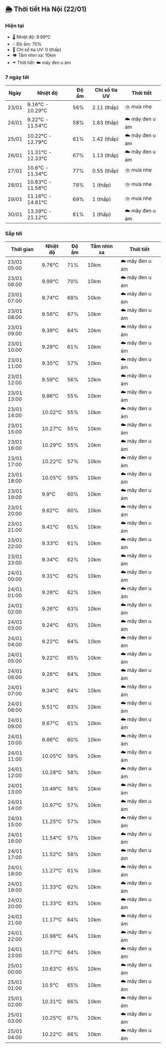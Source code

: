 ## 🌦️ Thời tiết Hà Nội (22/01)

### Hiện tại

- 🌡️ Nhiệt độ: 9.99℃
- 💦 Độ ẩm: 70%
- 🌟 Chỉ số tia UV: 0 (thấp)
- 👁️ Tầm nhìn xa: 10km
- ☂️ Thời tiết: ☁️ mây đen u ám

### 7 ngày tới

| Ngày | Nhiệt độ | Độ ẩm | Chỉ số tia UV | Thời tiết |
| --- | --- | --- | --- | --- |
| 23/01 | 9.16℃ - 10.29℃ | 56% | 2.11 (thấp) | ⛈️ mưa nhẹ |
| 24/01 | 9.22℃ - 11.54℃ | 58% | 1.83 (thấp) | ☁️ mây đen u ám |
| 25/01 | 10.22℃ - 12.79℃ | 61% | 1.42 (thấp) | ☁️ mây đen u ám |
| 26/01 | 11.31℃ - 12.33℃ | 67% | 1.13 (thấp) | ☁️ mây đen u ám |
| 27/01 | 10.6℃ - 11.34℃ | 77% | 0.55 (thấp) | ⛈️ mưa nhẹ |
| 28/01 | 10.83℃ - 11.56℃ | 78% | 1 (thấp) | ⛈️ mưa nhẹ |
| 29/01 | 11.16℃ - 14.81℃ | 69% | 1 (thấp) | ⛈️ mưa nhẹ |
| 30/01 | 13.39℃ - 21.12℃ | 61% | 1 (thấp) | ☁️ mây đen u ám |

### Sắp tới

| Thời gian | Nhiệt độ | Độ ẩm | Tầm nhìn xa | Thời tiết |
| --- | --- | --- | --- | --- |
| 23/01 05:00 | 9.76℃ | 71% | 10km | ☁️ mây đen u ám |
| 23/01 06:00 | 9.99℃ | 70% | 10km | ☁️ mây đen u ám |
| 23/01 07:00 | 9.74℃ | 69% | 10km | ☁️ mây đen u ám |
| 23/01 08:00 | 9.56℃ | 67% | 10km | ☁️ mây đen u ám |
| 23/01 09:00 | 9.39℃ | 64% | 10km | ☁️ mây đen u ám |
| 23/01 10:00 | 9.28℃ | 61% | 10km | ☁️ mây đen u ám |
| 23/01 11:00 | 9.35℃ | 57% | 10km | ☁️ mây đen u ám |
| 23/01 12:00 | 9.59℃ | 56% | 10km | ☁️ mây đen u ám |
| 23/01 13:00 | 9.86℃ | 55% | 10km | ☁️ mây đen u ám |
| 23/01 14:00 | 10.02℃ | 55% | 10km | ☁️ mây đen u ám |
| 23/01 15:00 | 10.27℃ | 55% | 10km | ☁️ mây đen u ám |
| 23/01 16:00 | 10.29℃ | 55% | 10km | ☁️ mây đen u ám |
| 23/01 17:00 | 10.22℃ | 57% | 10km | ☁️ mây đen u ám |
| 23/01 18:00 | 10.05℃ | 59% | 10km | ☁️ mây đen u ám |
| 23/01 19:00 | 9.9℃ | 60% | 10km | ☁️ mây đen u ám |
| 23/01 20:00 | 9.62℃ | 60% | 10km | ☁️ mây đen u ám |
| 23/01 21:00 | 9.41℃ | 61% | 10km | ☁️ mây đen u ám |
| 23/01 22:00 | 9.33℃ | 61% | 10km | ☁️ mây đen u ám |
| 23/01 23:00 | 9.34℃ | 62% | 10km | ☁️ mây đen u ám |
| 24/01 00:00 | 9.31℃ | 62% | 10km | ☁️ mây đen u ám |
| 24/01 01:00 | 9.26℃ | 62% | 10km | ☁️ mây đen u ám |
| 24/01 02:00 | 9.26℃ | 63% | 10km | ☁️ mây đen u ám |
| 24/01 03:00 | 9.24℃ | 63% | 10km | ☁️ mây đen u ám |
| 24/01 04:00 | 9.22℃ | 64% | 10km | ☁️ mây đen u ám |
| 24/01 05:00 | 9.22℃ | 65% | 10km | ☁️ mây đen u ám |
| 24/01 06:00 | 9.26℃ | 64% | 10km | ☁️ mây đen u ám |
| 24/01 07:00 | 9.34℃ | 64% | 10km | ☁️ mây đen u ám |
| 24/01 08:00 | 9.51℃ | 63% | 10km | ☁️ mây đen u ám |
| 24/01 09:00 | 9.67℃ | 61% | 10km | ☁️ mây đen u ám |
| 24/01 10:00 | 9.86℃ | 60% | 10km | ☁️ mây đen u ám |
| 24/01 11:00 | 10.05℃ | 59% | 10km | ☁️ mây đen u ám |
| 24/01 12:00 | 10.28℃ | 58% | 10km | ☁️ mây đen u ám |
| 24/01 13:00 | 10.49℃ | 58% | 10km | ☁️ mây đen u ám |
| 24/01 14:00 | 10.97℃ | 57% | 10km | ☁️ mây đen u ám |
| 24/01 15:00 | 11.25℃ | 57% | 10km | ☁️ mây đen u ám |
| 24/01 16:00 | 11.54℃ | 57% | 10km | ☁️ mây đen u ám |
| 24/01 17:00 | 11.52℃ | 58% | 10km | ☁️ mây đen u ám |
| 24/01 18:00 | 11.27℃ | 61% | 10km | ☁️ mây đen u ám |
| 24/01 19:00 | 11.33℃ | 62% | 10km | ☁️ mây đen u ám |
| 24/01 20:00 | 11.33℃ | 63% | 10km | ☁️ mây đen u ám |
| 24/01 21:00 | 11.17℃ | 64% | 10km | ☁️ mây đen u ám |
| 24/01 22:00 | 10.96℃ | 64% | 10km | ☁️ mây đen u ám |
| 24/01 23:00 | 10.77℃ | 64% | 10km | ☁️ mây đen u ám |
| 25/01 00:00 | 10.63℃ | 65% | 10km | ☁️ mây đen u ám |
| 25/01 01:00 | 10.5℃ | 65% | 10km | ☁️ mây đen u ám |
| 25/01 02:00 | 10.31℃ | 66% | 10km | ☁️ mây đen u ám |
| 25/01 03:00 | 10.25℃ | 67% | 10km | ☁️ mây đen u ám |
| 25/01 04:00 | 10.22℃ | 66% | 10km | ☁️ mây đen u ám |
